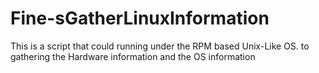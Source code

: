 Fine-sGatherLinuxInformation
============================

This is a script that could running under the RPM based Unix-Like OS. to gathering the Hardware information and the OS information
